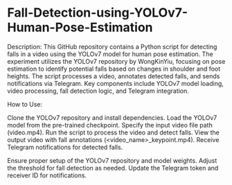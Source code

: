 # Fall-Detection-using-YOLOv7-Human-Pose-Estimation

Description:
This GitHub repository contains a Python script for detecting falls in a video using the YOLOv7 model for human pose estimation. The experiment utilizes the YOLOv7 repository by WongKinYiu, focusing on pose estimation to identify potential falls based on changes in shoulder and foot heights. The script processes a video, annotates detected falls, and sends notifications via Telegram. Key components include YOLOv7 model loading, video processing, fall detection logic, and Telegram integration.

How to Use:

Clone the YOLOv7 repository and install dependencies.
Load the YOLOv7 model from the pre-trained checkpoint.
Specify the input video file path (video.mp4).
Run the script to process the video and detect falls.
View the output video with fall annotations (<video_name>_keypoint.mp4).
Receive Telegram notifications for detected falls.

Ensure proper setup of the YOLOv7 repository and model weights.
Adjust the threshold for fall detection as needed.
Update the Telegram token and receiver ID for notifications.
